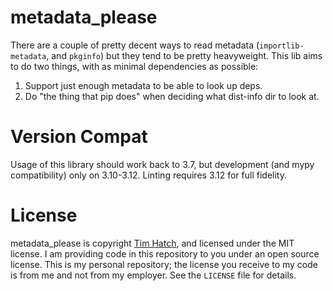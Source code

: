 # metadata\_please

There are a couple of pretty decent ways to read metadata (`importlib-metadata`,
and `pkginfo`) but they tend to be pretty heavyweight.  This lib aims to do two
things, with as minimal dependencies as possible:

1. Support just enough metadata to be able to look up deps.
2. Do "the thing that pip does" when deciding what dist-info dir to look at.

# Version Compat

Usage of this library should work back to 3.7, but development (and mypy
compatibility) only on 3.10-3.12.  Linting requires 3.12 for full fidelity.

# License

metadata\_please is copyright [Tim Hatch](https://timhatch.com/), and licensed under
the MIT license.  I am providing code in this repository to you under an open
source license.  This is my personal repository; the license you receive to
my code is from me and not from my employer. See the `LICENSE` file for details.
